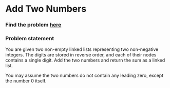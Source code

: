 # Add Two Numbers

### Find the problem [here](https://leetcode.com/problems/add-two-numbers/) 

### Problem statement
You are given two non-empty linked lists representing two non-negative integers. The digits are stored in reverse order, and each of their nodes contains a single digit. Add the two numbers and return the sum as a linked list.

You may assume the two numbers do not contain any leading zero, except the number 0 itself.

